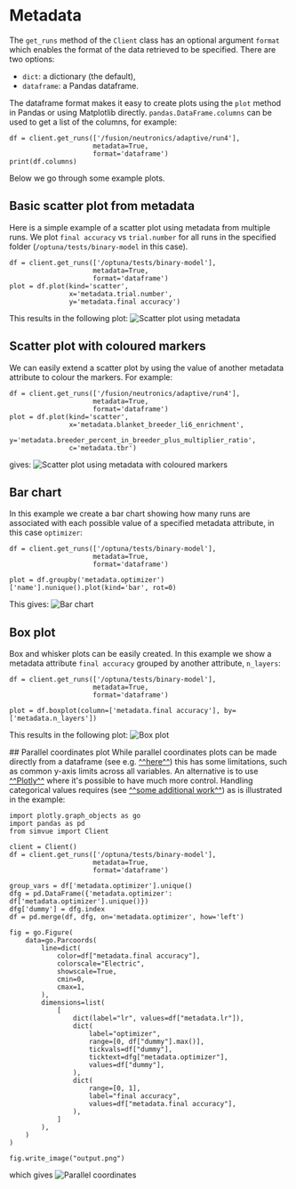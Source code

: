 # Metadata

The `get_runs` method of the `Client` class has an optional argument `format` which enables the format of the
data retrieved to be specified. There are two options:

* `dict`: a dictionary (the default),
* `dataframe`: a Pandas dataframe.

The dataframe format makes it easy to create plots using the `plot` method in Pandas or using Matplotlib directly.
`pandas.DataFrame.columns` can be used to get a list of the columns, for example:
```
df = client.get_runs(['/fusion/neutronics/adaptive/run4'],
                     metadata=True,
                     format='dataframe')
print(df.columns)
```
Below we go through some example plots.

## Basic scatter plot from metadata
Here is a simple example of a scatter plot using metadata from multiple runs. We plot `final accuracy` vs
`trial.number` for all runs in the specified folder (`/optuna/tests/binary-model` in this case).
```
df = client.get_runs(['/optuna/tests/binary-model'],
                     metadata=True,
                     format='dataframe')
plot = df.plot(kind='scatter',
               x='metadata.trial.number',
               y='metadata.final accuracy')
```
This results in the following plot:
![Scatter plot using metadata](images/scatter-metadata.png)

## Scatter plot with coloured markers
We can easily extend a scatter plot by using the value of another metadata attribute to colour the markers. For example:
```
df = client.get_runs(['/fusion/neutronics/adaptive/run4'],
                     metadata=True,
                     format='dataframe')
plot = df.plot(kind='scatter',
               x='metadata.blanket_breeder_li6_enrichment',
               y='metadata.breeder_percent_in_breeder_plus_multiplier_ratio',
               c='metadata.tbr')
```
gives:
![Scatter plot using metadata with coloured markers](images/scatter-metadata-colours.png)

## Bar chart
In this example we create a bar chart showing how many runs are associated with each possible
value of a specified metadata attribute, in this case `optimizer`:
```
df = client.get_runs(['/optuna/tests/binary-model'],
                     metadata=True,
                     format='dataframe')

plot = df.groupby('metadata.optimizer')['name'].nunique().plot(kind='bar', rot=0)
```
This gives:
![Bar chart](images/bar-chart-count.png)

## Box plot
Box and whisker plots can be easily created. In this example we show a metadata attribute `final accuracy`
grouped by another attribute, `n_layers`:
```
df = client.get_runs(['/optuna/tests/binary-model'],
                     metadata=True,
                     format='dataframe')

plot = df.boxplot(column=['metadata.final accuracy'], by=['metadata.n_layers'])
```
This results in the following plot:
![Box plot](images/boxplot-numlayers.png)

## Parallel coordinates plot
While parallel coordinates plots can be made directly from a dataframe
(see e.g. [^^here^^](https://pandas.pydata.org/docs/reference/api/pandas.plotting.parallel_coordinates.html)) this has some
limitations, such as common y-axis limits across all variables. An alternative is to use [^^Plotly^^](https://plotly.com/python/parallel-coordinates-plot/)
where it's possible to have much more control. Handling categorical values requires (see [^^some additional work^^](https://stackoverflow.com/a/64146570))
as is illustrated in the
example:
```
import plotly.graph_objects as go
import pandas as pd
from simvue import Client

client = Client()
df = client.get_runs(['/optuna/tests/binary-model'],
                     metadata=True,
                     format='dataframe')

group_vars = df['metadata.optimizer'].unique()
dfg = pd.DataFrame({'metadata.optimizer': df['metadata.optimizer'].unique()})
dfg['dummy'] = dfg.index
df = pd.merge(df, dfg, on='metadata.optimizer', how='left')

fig = go.Figure(
    data=go.Parcoords(
        line=dict(
            color=df["metadata.final accuracy"],
            colorscale="Electric",
            showscale=True,
            cmin=0,
            cmax=1,
        ),
        dimensions=list(
            [
                dict(label="lr", values=df["metadata.lr"]),
                dict(
                    label="optimizer",
                    range=[0, df["dummy"].max()],
                    tickvals=df["dummy"],
                    ticktext=dfg["metadata.optimizer"],
                    values=df["dummy"],
                ),
                dict(
                    range=[0, 1],
                    label="final accuracy",
                    values=df["metadata.final accuracy"],
                ),
            ]
        ),
    )
)

fig.write_image("output.png")
```
which gives
![Parallel coordinates](images/parallel-coordinates.png)
